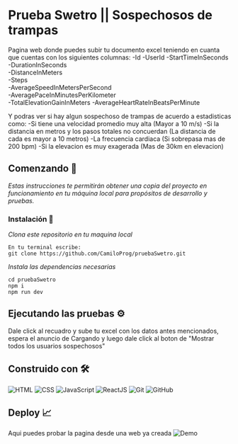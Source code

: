 # Prueba Swetro || Sospechosos de trampas

Pagina web donde puedes subir tu documento excel teniendo en cuanta que cuentas con los siguientes columnas: 
-Id	
-UserId	
-StartTimeInSeconds 
-DurationInSeconds	
-DistanceInMeters	
-Steps	
-AverageSpeedInMetersPerSecond	
-AveragePaceInMinutesPerKilometer	
-TotalElevationGainInMeters	
-AverageHeartRateInBeatsPerMinute

Y podras ver si hay algun sospechoso de trampas de acuerdo a estadisticas como:
-Si tiene una velocidad promedio muy alta (Mayor a 10 m/s)
-Si la distancia en metros y los pasos totales no concuerdan (La distancia de cada es mayor a 10 metros)
-La frecuencia cardiaca (Si sobrepasa mas de 200 bpm)
-Si la elevacion es muy exagerada (Mas de 30km en elevacion)

## Comenzando 🚀
_Estas instrucciones te permitirán obtener una copia del proyecto en funcionamiento en tu máquina local para propósitos de desarrollo y pruebas._

### Instalación 🔧

_Clona este repositorio en tu maquina local_

```
En tu terminal escribe:
git clone https://github.com/CamiloProg/pruebaSwetro.git
```
_Instala las dependencias necesarias_

```
cd pruebaSwetro
npm i
npm run dev
```
## Ejecutando las pruebas ⚙️

Dale click al recuadro y sube tu excel con los datos antes mencionados, espera el anuncio de Cargando y luego dale click al boton de "Mostrar todos los usuarios sospechosos"

## Construido con 🛠️
 ![HTML](https://img.shields.io/badge/HTML5-E34F26?style=for-the-badge&logo=html5&logoColor=white) ![CSS](https://img.shields.io/badge/CSS3-1572B6?style=for-the-badge&logo=css3&logoColor=white)  ![JavaScript](https://img.shields.io/badge/JavaScript-323330?style=for-the-badge&logo=javascript&logoColor=F7DF1E)   ![ReactJS](https://img.shields.io/badge/React-20232A?style=for-the-badge&logo=react&logoColor=61DAFB)
 ![Git](https://img.shields.io/badge/GIT-E44C30?style=for-the-badge&logo=git&logoColor=white)   ![GitHub](https://img.shields.io/badge/GitHub-100000?style=for-the-badge&logo=github&logoColor=white) 


 ## Deploy 📈 
Aqui puedes probar la pagina desde una web ya creada
![Demo](https://camiloprog-pruebaswetro.netlify.app/)

